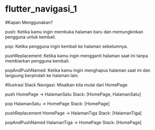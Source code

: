 # flutter_navigasi_1

#Kapan Menggunakan?

push: Ketika kamu ingin membuka halaman baru dan memungkinkan pengguna untuk kembali.

pop: Ketika pengguna ingin kembali ke halaman sebelumnya.

pushReplacement: Ketika kamu ingin mengganti halaman saat ini tanpa membiarkan pengguna kembali.

popAndPushNamed: Ketika kamu ingin menghapus halaman saat ini dan langsung berpindah ke halaman lain.

#Ilustrasi Stack Navigasi:
Misalkan kita mulai dari HomePage.

push
HomePage → HalamanSatu
Stack: [HomePage, HalamanSatu]

pop
HalamanSatu → HomePage
Stack: [HomePage]

pushReplacement
HomePage → HalamanTiga
Stack: [HalamanTiga]

popAndPushNamed
HalamanTiga → HomePage
Stack: [HomePage]
